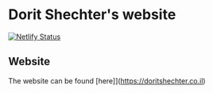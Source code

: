 # Dorit Shechter's website

[![Netlify Status](https://api.netlify.com/api/v1/badges/27da0737-e7dc-48cf-97e5-af3146792901/deploy-status)](https://app.netlify.com/sites/dorit-shechter/deploys)

## Website
The website can be found [here]](https://doritshechter.co.il)
